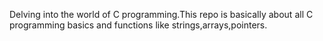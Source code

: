 Delving into the world of C programming.This repo is basically about all C programming basics and functions like strings,arrays,pointers.
